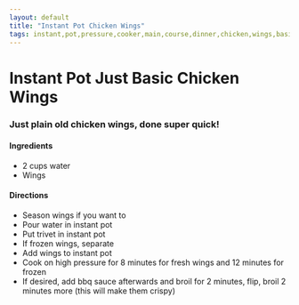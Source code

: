 ```yaml
---
layout: default
title: "Instant Pot Chicken Wings"
tags: instant,pot,pressure,cooker,main,course,dinner,chicken,wings,basic,craig,willett
---
```

# Instant Pot Just Basic Chicken Wings

### Just plain old chicken wings, done super quick!

#### Ingredients
- 2 cups water
- Wings

#### Directions
- Season wings if you want to
- Pour water in instant pot
- Put trivet in instant pot
- If frozen wings, separate
- Add wings to instant pot
- Cook on high pressure for 8 minutes for fresh wings and 12 minutes for frozen
- If desired, add bbq sauce afterwards and broil for 2 minutes, flip, broil 2 minutes more (this will make them crispy)
